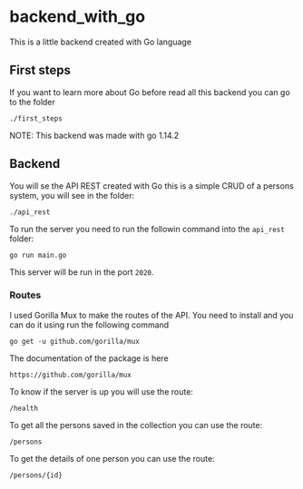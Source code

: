 # backend_with_go
This is a little backend created with Go language

## First steps
If you want to learn more about Go before read all this backend you can go to the folder
```
./first_steps
```

NOTE: This backend was made with go 1.14.2

## Backend
You will se the API REST created with Go this is a simple CRUD of a persons system, you will see in the folder:
```
./api_rest
```

To run the server you need to run the followin command into the `api_rest` folder:
```
go run main.go
```

This server will be run in the port `2020`.

### Routes
I used Gorilla Mux to make the routes of the API. You need to install and you can do it using run the following command
```
go get -u github.com/gorilla/mux
```

The documentation of the package is here
```
https://github.com/gorilla/mux
```

To know if the server is up you will use the route:
```
/health
```

To get all the persons saved in the collection you can use the route:
```
/persons
```

To get the details of one person you can use the route:
```
/persons/{id}
```

